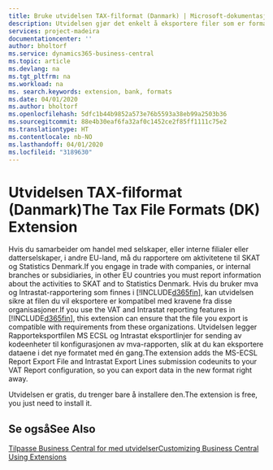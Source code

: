 ```yaml
---
title: Bruke utvidelsen TAX-filformat (Danmark) | Microsoft-dokumentasjon
description: Utvidelsen gjør det enkelt å eksportere filer som er formatert på forhånd for å oppfylle bankens krav til elektroniske innsendinger.
services: project-madeira
documentationcenter: ''
author: bholtorf
ms.service: dynamics365-business-central
ms.topic: article
ms.devlang: na
ms.tgt_pltfrm: na
ms.workload: na
ms. search.keywords: extension, bank, formats
ms.date: 04/01/2020
ms.author: bholtorf
ms.openlocfilehash: 5dfc1b44b9852a573e76b5593a38eb99a2503b36
ms.sourcegitcommit: 88e4b30eaf6fa32af0c1452ce2f85ff1111c75e2
ms.translationtype: HT
ms.contentlocale: nb-NO
ms.lasthandoff: 04/01/2020
ms.locfileid: "3189630"
---
```

# <a name="the-tax-file-formats-dk-extension"></a><span data-ttu-id="b2de9-103">Utvidelsen TAX-filformat (Danmark)</span><span class="sxs-lookup"><span data-stu-id="b2de9-103">The Tax File Formats (DK) Extension</span></span>
<span data-ttu-id="b2de9-104">Hvis du samarbeider om handel med selskaper, eller interne filialer eller datterselskaper, i andre EU-land, må du rapportere om aktivitetene til SKAT og Statistics Denmark.</span><span class="sxs-lookup"><span data-stu-id="b2de9-104">If you engage in trade with companies, or internal branches or subsidiaries, in other EU countries you must report information about the activities to SKAT and to Statistics Denmark.</span></span> <span data-ttu-id="b2de9-105">Hvis du bruker mva og Intrastat-rapportering som finnes i [!INCLUDE[d365fin](includes/d365fin_md.md)], kan utvidelsen sikre at filen du vil eksportere er kompatibel med kravene fra disse organisasjoner.</span><span class="sxs-lookup"><span data-stu-id="b2de9-105">If you use the VAT and Intrastat reporting features in [!INCLUDE[d365fin](includes/d365fin_md.md)], this extension can ensure that the file you export is compatible with requirements from these organizations.</span></span> <span data-ttu-id="b2de9-106">Utvidelsen legger Rapporteksportfilen MS ECSL og Intrastat eksportlinjer for sending av kodeenheter til konfigurasjonen av mva-rapporten, slik at du kan eksportere dataene i det nye formatet med én gang.</span><span class="sxs-lookup"><span data-stu-id="b2de9-106">The extension adds the MS-ECSL Report Export File and Intrastat Export Lines submission codeunits to your VAT Report configuration, so you can export data in the new format right away.</span></span>

<span data-ttu-id="b2de9-107">Utvidelsen er gratis, du trenger bare å installere den.</span><span class="sxs-lookup"><span data-stu-id="b2de9-107">The extension is free, you just need to install it.</span></span>

## <a name="see-also"></a><span data-ttu-id="b2de9-108">Se også</span><span class="sxs-lookup"><span data-stu-id="b2de9-108">See Also</span></span>
[<span data-ttu-id="b2de9-109">Tilpasse Business Central for med utvidelser</span><span class="sxs-lookup"><span data-stu-id="b2de9-109">Customizing Business Central Using Extensions</span></span>](ui-extensions.md)
